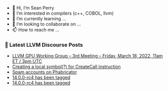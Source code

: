 - 👋 Hi, I’m Sean Perry
- 👀 I’m interested in compilers (c++, COBOL, llvm)
- 🌱 I’m currently learning ...
- 💞️ I’m looking to collaborate on ...
- 📫 How to reach me ...

<!---
s66perry/s66perry is a ✨ special ✨ repository because its `README.md` (this file) appears on your GitHub profile.
You can click the Preview link to take a look at your changes.
--->
### 📕 Latest LLVM Discourse Posts

<!-- DISCOURSE-LLVM:START -->
- [LLVM GPU Working Group – 3rd Meeting – Friday, March 18, 2022, 11am ET / 3pm UTC](https://discourse.llvm.org/t/llvm-gpu-working-group-3rd-meeting-friday-march-18-2022-11am-et-3pm-utc/60964/1)
- [Creating a local symbol&lpar;?&rpar; for CreateCall instruction](https://discourse.llvm.org/t/creating-a-local-symbol-for-createcall-instruction/60945/3)
- [Spam accounts on Phabricator](https://discourse.llvm.org/t/spam-accounts-on-phabricator/60631/4)
- [14.0.0-rc4 has been tagged](https://discourse.llvm.org/t/14-0-0-rc4-has-been-tagged/60897/7)
- [14.0.0-rc4 has been tagged](https://discourse.llvm.org/t/14-0-0-rc4-has-been-tagged/60897/6)
<!-- DISCOURSE-LLVM:END -->
